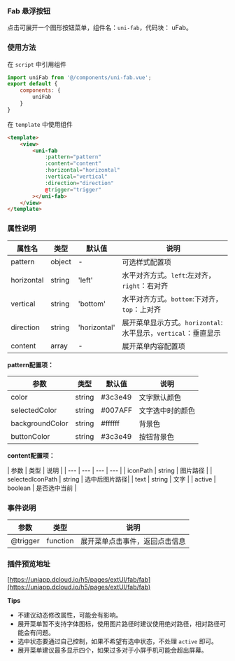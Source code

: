 ### Fab 悬浮按钮

点击可展开一个图形按钮菜单，组件名：``uni-fab``，代码块： uFab。

### 使用方法

在 ``script`` 中引用组件

```javascript
import uniFab from '@/components/uni-fab.vue';
export default {
	components: {
		uniFab
	}
}
```

在 `template` 中使用组件

```html
<template>
	<view>
		<uni-fab
			:pattern="pattern"
			:content="content"
			:horizontal="horizontal"
			:vertical="vertical"
			:direction="direction"
			@trigger="trigger"
		></uni-fab>
	</view>
</template>
```

### 属性说明

|  属性名	|    类型	| 默认值		| 说明															|
| ---		| ---		| ---			| ---															|
| pattern	| object	|-				| 可选样式配置项												|
| horizontal| string	| 'left'		| 水平对齐方式。`left`:左对齐，`right`：右对齐					|
| vertical	| string	| 'bottom'		| 水平对齐方式。`bottom`:下对齐，`top`：上对齐					|
| direction	| string	| 'horizontal'	| 展开菜单显示方式。`horizontal`:水平显示，`vertical`：垂直显示	|
| content	| array		|-				| 展开菜单内容配置项											|



**pattern配置项：**

|  参数				|    类型	| 默认值	| 说明				|
| ---				|  ---		| ---		| ---				|
| color				| string	| #3c3e49	| 文字默认颜色		|
| selectedColor		| string	| #007AFF	| 文字选中时的颜色	|
| backgroundColor	| string	| #ffffff	| 背景色			|
| buttonColor		| string	| #3c3e49	| 按钮背景色		|

**content配置项：**

|  参数				|    类型	| 说明			|
| ---				|  ---				| ---		| ---			|
| iconPath			| string	| 图片路径		|
| selectedIconPath	| string	| 选中后图片路径|
| text				| string	| 文字			|
| active			| boolean	| 是否选中当前	|

### 事件说明

|  参数		|    类型	| 说明					   |
| ---	    |  ---		| ---		               | 
| @trigger	| function	| 展开菜单点击事件，返回点击信息|

### 插件预览地址

[https://uniapp.dcloud.io/h5/pages/extUI/fab/fab](https://uniapp.dcloud.io/h5/pages/extUI/fab/fab)

**Tips**

- 不建议动态修改属性，可能会有影响。
- 展开菜单暂不支持字体图标，使用图片路径时建议使用绝对路径，相对路径可能会有问题。
- 选中状态要通过自己控制，如果不希望有选中状态，不处理 `active` 即可。 
- 展开菜单建议最多显示四个，如果过多对于小屏手机可能会超出屏幕。